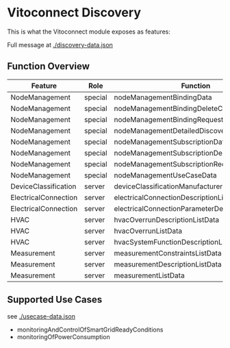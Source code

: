 # Vitoconnect Discovery

This is what the Vitoconnect module exposes as features:

Full message at [./discovery-data.json](./discovery-data.json)

## Function Overview

| Feature | Role | Function | r/w |
|---------|------|----------|-----|
|NodeManagement|special|nodeManagementBindingData|r|
|NodeManagement|special|nodeManagementBindingDeleteCall|-|
|NodeManagement|special|nodeManagementBindingRequestCall|-|
|NodeManagement|special|nodeManagementDetailedDiscoveryData|r|
|NodeManagement|special|nodeManagementSubscriptionData|r|
|NodeManagement|special|nodeManagementSubscriptionDeleteCall|-|
|NodeManagement|special|nodeManagementSubscriptionRequestCall|-|
|NodeManagement|special|nodeManagementUseCaseData|r|
|DeviceClassification|server|deviceClassificationManufacturerData|r|
|ElectricalConnection|server|electricalConnectionDescriptionListData|r|
|ElectricalConnection|server|electricalConnectionParameterDescriptionListData|r|
|HVAC|server|hvacOverrunDescriptionListData|r|
|HVAC|server|hvacOverrunListData|r/w|
|HVAC|server|hvacSystemFunctionDescriptionListData|r|
|Measurement|server|measurementConstraintsListData|r|
|Measurement|server|measurementDescriptionListData|r|
|Measurement|server|measurementListData|r|

## Supported Use Cases

see [./usecase-data.json](./usecase-data.json)

* monitoringAndControlOfSmartGridReadyConditions
* monitoringOfPowerConsumption
